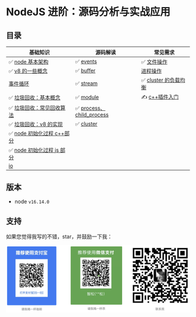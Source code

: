 # NodeJS 进阶：源码分析与实战应用

## 目录

| 基础知识                                                            | 源码解读                                                        | 常见需求                                               |
| ------------------------------------------------------------------- | --------------------------------------------------------------- | ------------------------------------------------------ |
| ✅ [node 基本架构](基础知识/node基本架构.md)                        | ✅ [events](源码解读/events.md)                                 | ✅ [文件操作](常见需求/文件操作.md)                    |
| ✅ [v8 的一些概念](基础知识/v8的一些概念.md)                        | ✅ [buffer](源码解读/buffer.md)                                 | [进程操作](常见需求/进程操作.md)                       |
| [事件循环](基础知识/事件循环.md)                                    | ✅ [stream](源码解读/stream.md)                                 | ✅ [cluster 的负载均衡](常见需求/cluster的负载均衡.md) |
| ✅ [垃圾回收：基本概念](基础知识/垃圾回收：基本概念.md)             | ✅ [module](源码解读/module.md)                                 | ✍️ [c++插件入门](常见需求/c++插件入门.md)              |
| ✅ [垃圾回收：常见回收算法](基础知识/垃圾回收：常见回收算法.md)     | ✅ [process、child_process](源码解读/process、child_process.md) |                                                        |
| ✅ [垃圾回收：v8 的实现](基础知识/垃圾回收：v8的实现.md)            | ✅ [cluster](源码解读/cluster.md)                               |                                                        |
| ✅ [node 初始化过程 c++部分](<基础知识/node初始化过程(c++部分).md>) |                                                                 |                                                        |
| ✅ [node 初始化过程 js 部分](<基础知识/node初始化过程(js部分).md>)  |                                                                 |                                                        |
| [io](基础知识/io.md)                                                |                                                                 |                                                        |

## 版本

- node `v16.14.0`

## 支持

如果您觉得我写的不错，star，并鼓励一下我：

![support](./assets/support.png)
